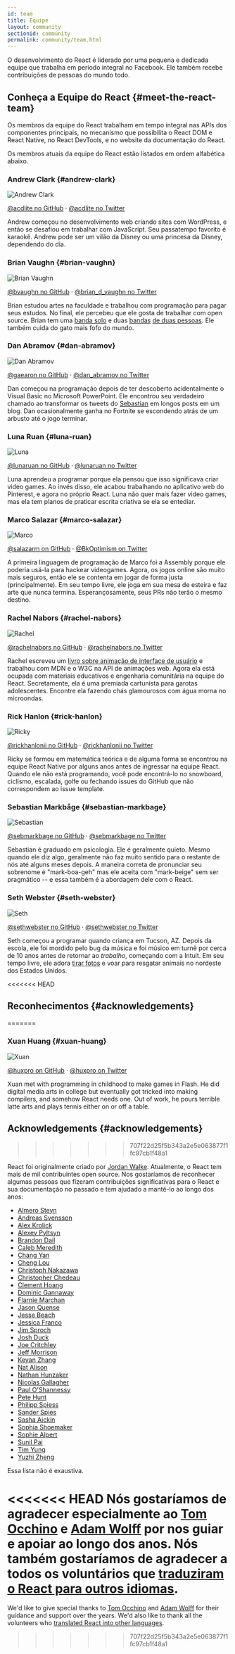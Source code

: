 ```yaml
---
id: team
title: Equipe
layout: community
sectionid: community
permalink: community/team.html
---
```


O desenvolvimento do React é liderado por uma pequena e dedicada equipe que trabalha em período integral no Facebook. Ele também recebe contribuições de pessoas do mundo todo.

## Conheça a Equipe do React {#meet-the-react-team}

Os membros da equipe do React trabalham em tempo integral nas APIs dos componentes principais, no mecanismo que possibilita o React DOM e React Native, no React DevTools, e no website da documentação do React.

Os membros atuais da equipe do React estão listados em ordem alfabética abaixo.

### Andrew Clark {#andrew-clark}

![Andrew Clark](../images/team/acdlite.jpg)

[@acdlite no GitHub](https://github.com/acdlite) &middot; [@acdlite no Twitter](https://twitter.com/acdlite)

Andrew começou no desenvolvimento web criando sites com WordPress, e então se desafiou em trabalhar com JavaScript. Seu passatempo favorito é karaokê. Andrew pode ser um vilão da Disney ou uma princesa da Disney, dependendo do dia.

### Brian Vaughn {#brian-vaughn}

![Brian Vaughn](../images/team/bvaughn.jpg)

[@bvaughn no GitHub](https://github.com/bvaughn) &middot; [@brian\_d\_vaughn no Twitter](https://twitter.com/brian_d_vaughn)

Brian estudou artes na faculdade e trabalhou com programação para pagar seus estudos. No final, ele percebeu que ele gosta de trabalhar com open source. Brian tem uma [banda solo](https://soundcloud.com/brianvaughn/) e duas [bandas](https://soundcloud.com/pilotlessdrone) [de duas pessoas](https://soundcloud.com/pinwurm). Ele também cuida do gato mais fofo do mundo.

### Dan Abramov {#dan-abramov}

![Dan Abramov](../images/team/gaearon.jpg)

[@gaearon no GitHub](https://github.com/gaearon) &middot; [@dan_abramov no Twitter](https://twitter.com/dan_abramov)

Dan começou na programação depois de ter descoberto acidentalmente o Visual Basic no Microsoft PowerPoint. Ele encontrou seu verdadeiro chamado ao transformar os tweets do [Sebastian](#sebastian-markbage) em longos posts em um blog. Dan ocasionalmente ganha no Fortnite se escondendo atrás de um arbusto até o jogo terminar.

### Luna Ruan {#luna-ruan}

![Luna](../images/team/lunaruan.jpg)

[@lunaruan no GitHub](https://github.com/lunaruan) &middot; [@lunaruan no Twitter](https://twitter.com/lunaruan)

Luna aprendeu a programar porque ela pensou que isso significava criar video games. Ao invés disso, ele acabou trabalhando no aplicativo web do Pinterest, e agora no próprio React. Luna não quer mais fazer video games, mas ela tem planos de praticar escrita criativa se ela se entediar.

### Marco Salazar {#marco-salazar}

![Marco](../images/team/salazarm.jpeg)

[@salazarm on GitHub](https://github.com/salazarm) &middot; [@BkOptimism on Twitter](https://twitter.com/BkOptimism)

A primeira linguagem de programação de Marco foi a Assembly porque ele poderia usá-la para hackear videogames. Agora, os jogos online são muito mais seguros, então ele se contenta em jogar de forma justa (principalmente). Em seu tempo livre, ele joga em sua mesa de esteira e faz arte que nunca termina. Esperançosamente, seus PRs não terão o mesmo destino.

### Rachel Nabors {#rachel-nabors}

![Rachel](../images/team/rnabors.jpg)

[@rachelnabors no GitHub](https://github.com/rachelnabors) &middot; [@rachelnabors no Twitter](https://twitter.com/rachelnabors)

Rachel escreveu um [livro sobre animação de interface de usuário](https://abookapart.com/products/animation-at-work) e trabalhou com MDN e o W3C na API de animações web. Agora ela está ocupada com materiais educativos e engenharia comunitária na equipe do React. Secretamente, ela é uma premiada cartunista para garotas adolescentes. Encontre ela fazendo chás glamourosos com água morna no microondas.

### Rick Hanlon {#rick-hanlon}

![Ricky](../images/team/rickhanlonii.jpg)

[@rickhanlonii no GitHub](https://github.com/rickhanlonii) &middot; [@rickhanlonii no Twitter](https://twitter.com/rickhanlonii)

Ricky se formou em matemática teórica e de alguma forma se encontrou na equipe React Native por alguns anos antes de ingressar na equipe React. Quando ele não está programando, você pode encontrá-lo no snowboard, ciclismo, escalada, golfe ou fechando issues do GitHub que não correspondem ao issue template.

### Sebastian Markbåge {#sebastian-markbage}

![Sebastian](../images/team/sebmarkbage.jpg)

[@sebmarkbage no GitHub](https://github.com/sebmarkbage) &middot; [@sebmarkbage no Twitter](https://twitter.com/sebmarkbage)

Sebastian é graduado em psicologia. Ele é geralmente quieto. Mesmo quando ele diz algo, geralmente não faz muito sentido para o restante de nós até alguns meses depois. A maneira correta de pronunciar seu sobrenome é "mark-boa-geh" mas ele aceita com "mark-beige" sem ser pragmático -- e essa também é a abordagem dele com o React.

### Seth Webster {#seth-webster}

![Seth](../images/team/sethwebster.jpg)

[@sethwebster no GitHub](https://github.com/sethwebster) &middot; [@sethwebster no Twitter](https://twitter.com/sethwebster)

Seth começou a programar quando criança em Tucson, AZ. Depois da escola, ele foi mordido pelo bug da música e foi músico em turnê por cerca de 10 anos antes de retornar ao *trabalho*, começando com a Intuit. Em seu tempo livre, ele adora [tirar fotos](https://www.sethwebster.com) e voar para resgatar animais no nordeste dos Estados Unidos.

<<<<<<< HEAD
## Reconhecimentos {#acknowledgements}
=======
### Xuan Huang {#xuan-huang}

![Xuan](../images/team/huxpro.jpg)

[@huxpro on GitHub](https://github.com/huxpro) &middot; [@huxpro on Twitter](https://twitter.com/huxpro)

Xuan met with programming in childhood to make games in Flash. He did digital media arts in college but eventually got tricked into making compilers, and somehow React needs one. Out of work, he pours terrible latte arts and plays tennis either on or off a table.

## Acknowledgements {#acknowledgements}
>>>>>>> 707f22d25f5b343a2e5e063877f1fc97cb1f48a1

React foi originalmente criado por [Jordan Walke](https://github.com/jordwalke). Atualmente, o React tem mais de mil contribuintes open source. Nos gostaríamos de reconhecer algumas pessoas que fizeram contribuições significativas para o React e sua documentação no passado e tem ajudado a mantê-lo ao longo dos anos:

* [Almero Steyn](https://github.com/AlmeroSteyn)
* [Andreas Svensson](https://github.com/syranide)
* [Alex Krolick](https://github.com/alexkrolick)
* [Alexey Pyltsyn](https://github.com/lex111)
* [Brandon Dail](https://github.com/aweary)
* [Caleb Meredith](https://github.com/calebmer)
* [Chang Yan](https://github.com/cyan33)
* [Cheng Lou](https://github.com/chenglou)
* [Christoph Nakazawa](https://github.com/cpojer)
* [Christopher Chedeau](https://github.com/vjeux)
* [Clement Hoang](https://github.com/clemmy)
* [Dominic Gannaway](https://github.com/trueadm)
* [Flarnie Marchan](https://github.com/flarnie)
* [Jason Quense](https://github.com/jquense)
* [Jesse Beach](https://github.com/jessebeach)
* [Jessica Franco](https://github.com/Jessidhia)
* [Jim Sproch](https://github.com/jimfb)
* [Josh Duck](https://github.com/joshduck)
* [Joe Critchley](https://github.com/joecritch)
* [Jeff Morrison](https://github.com/jeffmo)
* [Keyan Zhang](https://github.com/keyz)
* [Nat Alison](https://github.com/tesseralis)
* [Nathan Hunzaker](https://github.com/nhunzaker)
* [Nicolas Gallagher](https://github.com/necolas)
* [Paul O'Shannessy](https://github.com/zpao)
* [Pete Hunt](https://github.com/petehunt)
* [Philipp Spiess](https://github.com/philipp-spiess)
* [Sander Spies](https://github.com/sanderspies)
* [Sasha Aickin](https://github.com/aickin)
* [Sophia Shoemaker](https://github.com/mrscobbler)
* [Sophie Alpert](https://github.com/sophiebits)
* [Sunil Pai](https://github.com/threepointone)
* [Tim Yung](https://github.com/yungsters)
* [Yuzhi Zheng](https://github.com/yuzhi)

Essa lista não é exaustiva.

<<<<<<< HEAD
Nós gostaríamos de agradecer especialmente ao [Tom Occhino](https://github.com/tomocchino) e [Adam Wolff](https://github.com/wolffiex) por nos guiar e apoiar ao longo dos anos. Nós também gostaríamos de agradecer a todos os voluntários que [traduziram o React para outros idiomas](https://translations.reactjs.org/).
=======
We'd like to give special thanks to [Tom Occhino](https://github.com/tomocchino) and [Adam Wolff](https://github.com/wolffiex) for their guidance and support over the years. We'd also like to thank all the volunteers who [translated React into other languages](https://translations.reactjs.org/).
>>>>>>> 707f22d25f5b343a2e5e063877f1fc97cb1f48a1
